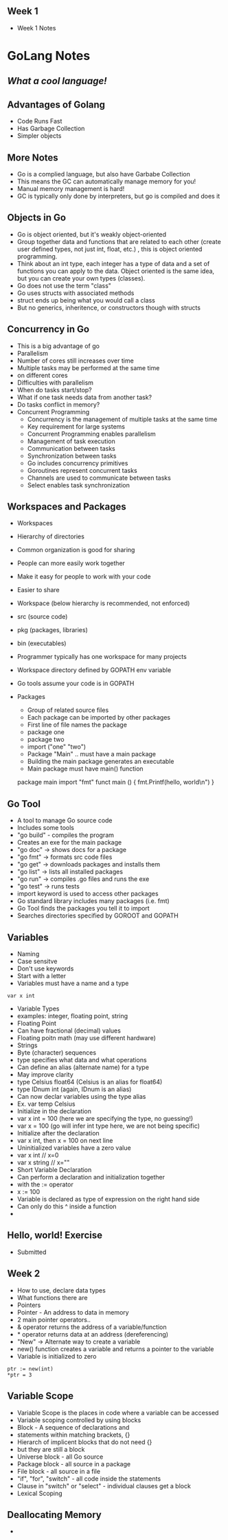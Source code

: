 ## Week 1
- Week 1 Notes

# GoLang Notes
## _What a cool language!_

## Advantages of Golang
- Code Runs Fast
- Has Garbage Collection
- Simpler objects

## More Notes
- Go is a complied language, but also have Garbabe Collection
- This means the GC can automatically manage memory for you!
- Manual memory management is hard!
- GC is typically only done by interpreters, but go is compiled and does it

## Objects in Go
- Go is object oriented, but it's weakly object-oriented
- Group together data and functions that are related to each other (create user defined types, not just int, float, etc.) , this is object oriented programming.
- Think about an int type, each integer has a type of data and a set of functions you can apply to the data. Object oriented is the same idea, but you can create
your own types (classes).
- Go does not use the term "class"
- Go uses structs with associated methods
- struct ends up being what you would call a class
- But no generics, inheritence, or constructors though with structs

## Concurrency in Go
- This is a big advantage of go
- Parallelism
- Number of cores still increases over time
- Multiple tasks may be performed at the same time
- on different cores
- Difficulties with parallelism
- When do tasks start/stop?
- What if one task needs data from another task?
- Do tasks conflict in memory?
- Concurrent Programming
  - Concurrency is the management of multiple tasks at the same time
  - Key requirement for large systems
  - Concurrent Programming enables parallelism
  - Management of task execution
  - Communication between tasks
  - Synchronization between tasks
  - Go includes concurrency primitives
  - Goroutines represent concurrent tasks
  - Channels are used to communicate between tasks
  - Select enables task synchronization

## Workspaces and Packages
- Workspaces
- Hierarchy of directories
- Common organization is good for sharing
- People can more easily work together
- Make it easy for people to work with your code
- Easier to share
- Workspace (below hierarchy is recommended, not enforced)
 - src (source code)
 - pkg (packages, libraries)
 - bin (executables) 
 - Programmer typically has one workspace for many projects
 - Workspace directory defined by GOPATH env variable
 - Go tools assume your code is in GOPATH
 - Packages 
   - Group of related source files
   - Each package can be imported by other packages
   - First line of file names the package
   - package one
   - package two
   - import ("one" "two")
   - Package "Main" .. must have a main package
   - Building the main package generates an executable
   - Main package must have main() function
   
   package main
   import "fmt"
   funct main () {
       fmt.Printf(hello, world\n")
   }

## Go Tool
- A tool to manage Go source code
- Includes some tools
- "go build" - compiles the program
- Creates an exe for the main package
- "go doc" -> shows docs for a package
- "go fmt" -> formats src code files
- "go get" -> downloads packages and installs them
- "go list" -> lists all installed packages
- "go run" -> compiles .go files and runs the exe
- "go test" -> runs tests
- import keyword is used to access other packages
- Go standard library includes many packages (i.e. fmt)
- Go Tool finds the packages you tell it to import
- Searches directories specified by GOROOT and GOPATH

## Variables
- Naming
- Case sensitve
- Don't use keywords
- Start with a letter
- Variables must have a name and a type

``` var x int ```
- Variable Types
- examples: integer, floating point, string
- Floating Point
- Can have fractional (decimal) values
- Floating poitn math (may use different hardware)
- Strings
- Byte (character) sequences
- type specifies what data and what operations
- Can define an alias (alternate name) for a type
- May improve clarity
- type Celsius float64 (Celsius is an alias for float64)
- type IDnum int (again, IDnum is an alias)
- Can now declar variables using the type alias
- Ex. var temp Celsius
- Initialize in the declaration
- var x int = 100 (here we are specifying the type, no guessing!)
- var x = 100 (go will infer int type here, we are not being specific)
- Initialize after the declaration
- var x int, then x = 100 on next line
- Uninitialized variables have a zero value
- var x int // x=0
- var x string // x=""
- Short Variable Declaration
- Can perform a declaration and initialization together 
- with the := operator
- x := 100
- Variable is declared as type of expression on the right hand side
- Can only do this ^ inside a function
- 

## Hello, world! Exercise
- Submitted



## Week 2
- How to use, declare data types
- What functions there are 
- Pointers
- Pointer - An address to data in memory
- 2 main pointer operators..
- & operator returns the address of a variable/function
- \* operator returns data at an address (dereferencing)
- "New" -> Alternate way to create a variable
- new() function creates a variable and returns a pointer to the variable
- Variable is initialized to zero

```
ptr := new(int)
*ptr = 3
```
## Variable Scope
- Variable Scope is the places in code where a variable can be accessed
- Variable scoping controlled by using blocks
- Block - A sequence of declarations and 
- statements within matching brackets, {}
- Hierarch of implicent blocks that do not need {}
- but they are still a block
- Universe block - all Go source
- Package block - all source in a package
- File block - all source in a file
- "if", "for", "switch" - all code inside the statements
- Clause in "switch" or "select" - individual clauses get a block
- Lexical Scoping

## Deallocating Memory
-  


